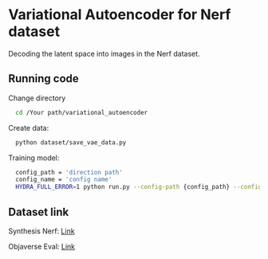 
# Variational Autoencoder for Nerf dataset

Decoding the latent space into images in the Nerf dataset.

## Running code
Change directory
```bash
  cd /Your path/variational_autoencoder
```
Create data:
```bash
  python dataset/save_vae_data.py
```
Training model:
```bash
  config_path = 'direction path'
  config_name = 'config name'
  HYDRA_FULL_ERROR=1 python run.py --config-path {config_path} --config-name {config_name}
``` 

## Dataset link

Synthesis Nerf: [Link](https://drive.google.com/drive/folders/128yBriW1IG_3NJ5Rp7APSTZsJqdJdfc1)

Objaverse Eval: [Link](https://drive.google.com/drive/folders/1iQ7TlcqCbbKDBnEt4QBxaV2k1N1vQZzm?usp=drive_link)

